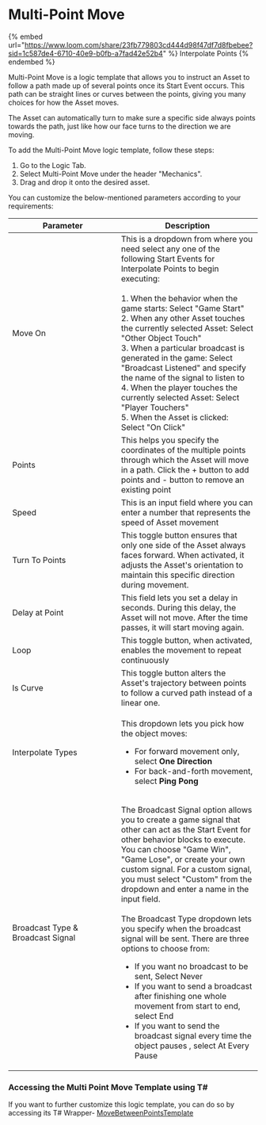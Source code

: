 # Multi-Point Move

{% embed url="https://www.loom.com/share/23fb779803cd444d98f47df7d8fbebee?sid=1c587de4-6710-40e9-b0fb-a7fad42e52b4" %}
Interpolate Points&#x20;
{% endembed %}



Multi-Point Move is a logic template that allows you to instruct an Asset to follow a path made up of several points once its Start Event occurs. This path can be straight lines or curves between the points, giving you many choices for how the Asset moves.

The Asset can automatically turn to make sure a specific side always points towards the path, just like how our face turns to the direction we are moving.

To add the Multi-Point Move logic template, follow these steps:

1. Go to the Logic Tab.
2. Select Multi-Point Move under the header "Mechanics".
3. Drag and drop it onto the desired asset.

You can customize the below-mentioned parameters according to your requirements:

<table><thead><tr><th width="204">Parameter</th><th>Description</th></tr></thead><tbody><tr><td>Move On</td><td>This is a dropdown from where you need select any one of the following Start Events for Interpolate Points to begin executing: <br> <br>1. When the behavior  when the game starts: Select "Game Start"<br>2. When any other Asset touches the currently selected Asset: Select "Other Object Touch"<br>3. When a particular broadcast is generated in the game: Select "Broadcast Listened" and specify the name of the signal to listen to<br>4. When the player touches the currently selected Asset: Select "Player Touchers"<br>5. When the Asset is clicked: Select "On Click" </td></tr><tr><td>Points</td><td>This helps you specify the coordinates of the multiple points through which the Asset will move in a path. Click the + button to add points and - button to remove an existing point</td></tr><tr><td>Speed</td><td>This is an input field where you can enter a number that represents the speed of Asset movement</td></tr><tr><td>Turn To Points</td><td>This toggle button ensures that only one side of the Asset always faces forward. When activated, it adjusts the Asset's orientation to maintain this specific direction during movement.</td></tr><tr><td>Delay at Point</td><td>This field lets you set a delay in seconds. During this delay, the Asset will not move. After the time passes, it will start moving again.</td></tr><tr><td>Loop</td><td>This toggle button, when activated, enables the movement to repeat continuously</td></tr><tr><td>Is Curve</td><td>This toggle button alters the Asset's trajectory between points to follow a curved path instead of a linear one.</td></tr><tr><td>Interpolate Types</td><td><p></p><p>This dropdown lets you pick how the object moves:</p><ul><li>For forward movement only, select <strong>One Direction</strong></li><li>For back-and-forth movement, select <strong>Ping Pong</strong></li></ul></td></tr><tr><td>Broadcast Type &#x26; Broadcast Signal</td><td><p>The Broadcast Signal option allows you to create a game signal that other can act as the Start Event for other behavior blocks to execute. You can choose "Game Win", "Game Lose", or create your own custom signal. For a custom signal, you must select "Custom" from the dropdown and enter a name in the input field.<br><br>The Broadcast Type dropdown lets you specify when the broadcast signal will be sent. There are three options to choose from:</p><ul><li>If you want no broadcast to be sent, Select Never</li><li>If you want to send a broadcast after finishing one whole movement from start to end, select End </li><li>If you want to send the broadcast signal every time the object pauses , select At Every Pause</li></ul></td></tr></tbody></table>

### Accessing the Multi Point Move Template using T\#

If you want to further customize this logic template, you can do so by accessing its T# Wrapper- [MoveBetweenPointsTemplate ](../../coding-using-t/t-logic-template-wrappers.md#movebetweenpointstemplate)
